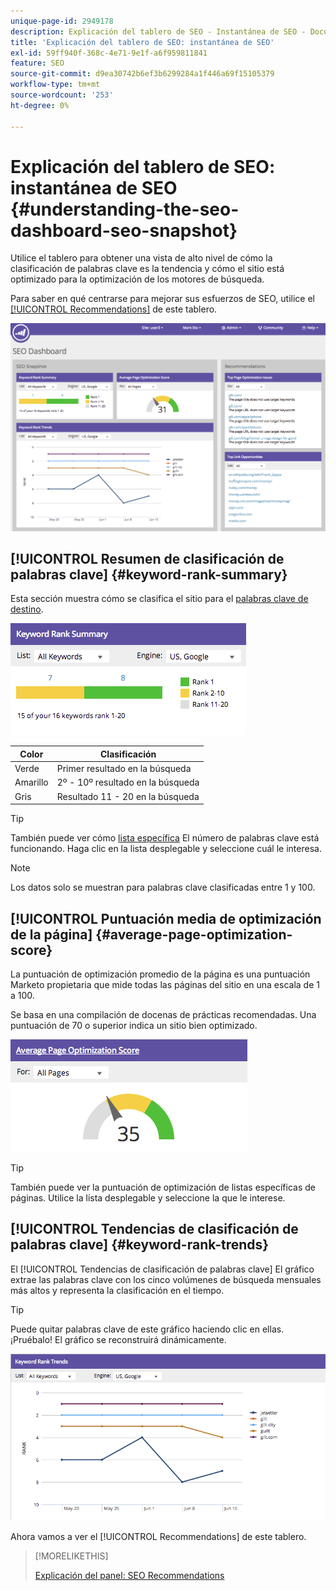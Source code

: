 ```yaml
---
unique-page-id: 2949178
description: Explicación del tablero de SEO - Instantánea de SEO - Documentos de Marketo - Documentación del producto
title: 'Explicación del tablero de SEO: instantánea de SEO'
exl-id: 59ff940f-368c-4e71-9e1f-a6f959811841
feature: SEO
source-git-commit: d9ea30742b6ef3b6299284a1f446a69f15105379
workflow-type: tm+mt
source-wordcount: '253'
ht-degree: 0%

---
```


# Explicación del tablero de SEO: instantánea de SEO {#understanding-the-seo-dashboard-seo-snapshot}

Utilice el tablero para obtener una vista de alto nivel de cómo la clasificación de palabras clave es la tendencia y cómo el sitio está optimizado para la optimización de los motores de búsqueda.

Para saber en qué centrarse para mejorar sus esfuerzos de SEO, utilice el [[!UICONTROL Recommendations]](/help/marketo/product-docs/additional-apps/seo/understanding-seo/understanding-the-seo-dashboard-seo-recommendations.md) de este tablero.

![](assets/image2014-9-17-21-3a32-3a22.png)

## [!UICONTROL Resumen de clasificación de palabras clave] {#keyword-rank-summary}

Esta sección muestra cómo se clasifica el sitio para el [palabras clave de destino](/help/marketo/product-docs/additional-apps/seo/keywords/seo-add-keywords.md).

![](assets/image2014-9-17-21-3a34-3a5.png)

| Color | Clasificación |
|---|---|
| Verde | Primer resultado en la búsqueda |
| Amarillo | 2º - 10º resultado en la búsqueda |
| Gris | Resultado 11 - 20 en la búsqueda |

>[!TIP]
>
>También puede ver cómo [lista específica](/help/marketo/product-docs/additional-apps/seo/keywords/seo-add-remove-keywords-from-a-list.md) El número de palabras clave está funcionando. Haga clic en la lista desplegable y seleccione cuál le interesa.

>[!NOTE]
>
>Los datos solo se muestran para palabras clave clasificadas entre 1 y 100.

## [!UICONTROL Puntuación media de optimización de la página] {#average-page-optimization-score}

La puntuación de optimización promedio de la página es una puntuación Marketo propietaria que mide todas las páginas del sitio en una escala de 1 a 100.

Se basa en una compilación de docenas de prácticas recomendadas. Una puntuación de 70 o superior indica un sitio bien optimizado.

![](assets/image2014-9-17-21-3a35-3a55.png)

>[!TIP]
>
>También puede ver la puntuación de optimización de listas específicas de páginas. Utilice la lista desplegable y seleccione la que le interese.

## [!UICONTROL Tendencias de clasificación de palabras clave] {#keyword-rank-trends}

El [!UICONTROL Tendencias de clasificación de palabras clave] El gráfico extrae las palabras clave con los cinco volúmenes de búsqueda mensuales más altos y representa la clasificación en el tiempo.

>[!TIP]
>
>Puede quitar palabras clave de este gráfico haciendo clic en ellas. ¡Pruébalo! El gráfico se reconstruirá dinámicamente.

![](assets/image2014-9-17-21-3a37-3a1.png)

Ahora vamos a ver el [!UICONTROL Recommendations] de este tablero.

>[!MORELIKETHIS]
>
>[Explicación del panel: SEO Recommendations](/help/marketo/product-docs/additional-apps/seo/understanding-seo/understanding-the-seo-dashboard-seo-recommendations.md)
